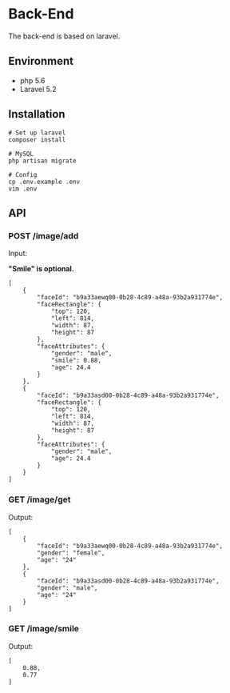 # Back-End

The back-end is based on laravel.

## Environment

- php 5.6
- Laravel 5.2

## Installation

```
# Set up laravel
composer install

# MySQL
php artisan migrate

# Config
cp .env.example .env
vim .env
```

## API

### POST /image/add

Input:

**"Smile" is optional.**

```
[
    {
        "faceId": "b9a33aewq00-0b28-4c89-a48a-93b2a931774e",
        "faceRectangle": {
            "top": 120,
            "left": 814,
            "width": 87,
            "height": 87
        },
        "faceAttributes": {
            "gender": "male",
            "smile": 0.88,
            "age": 24.4
        }
    },
	{
        "faceId": "b9a33asd00-0b28-4c89-a48a-93b2a931774e",
        "faceRectangle": {
            "top": 120,
            "left": 814,
            "width": 87,
            "height": 87
        },
        "faceAttributes": {
            "gender": "male",
            "age": 24.4
        }
    }
]
``` 

### GET /image/get

Output:

```
[
    {
        "faceId": "b9a33aewq00-0b28-4c89-a48a-93b2a931774e",
        "gender": "female",
        "age": "24"
    },
    {
        "faceId": "b9a33asd00-0b28-4c89-a48a-93b2a931774e",
        "gender": "male",
        "age": "24"
    }
]
``` 

### GET /image/smile

Output:

```
[
    0.88,
    0.77
]
```